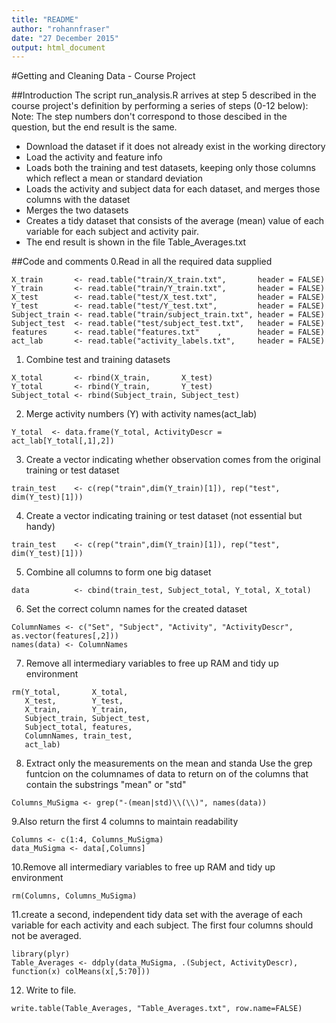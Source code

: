 ```yaml
---
title: "README"
author: "rohannfraser"
date: "27 December 2015"
output: html_document
---
```

#Getting and Cleaning Data - Course Project

##Introduction
The script run_analysis.R arrives at step 5 described in the course project's definition by performing a series of steps (0-12 below):
Note: The step numbers don't correspond to those descibed in the question, but the end result is the same.

* Download the dataset if it does not already exist in the working directory
* Load the activity and feature info
* Loads both the training and test datasets, keeping only those columns which reflect a mean or standard deviation
* Loads the activity and subject data for each dataset, and merges those columns with the dataset
* Merges the two datasets
* Creates a tidy dataset that consists of the average (mean) value of each variable for each subject and activity pair.
* The end result is shown in the file Table_Averages.txt

##Code and comments
0.Read in all the required data supplied 
```{r}
X_train       <- read.table("train/X_train.txt",       header = FALSE)
Y_train       <- read.table("train/Y_train.txt",       header = FALSE)
X_test        <- read.table("test/X_test.txt",         header = FALSE)
Y_test        <- read.table("test/Y_test.txt",         header = FALSE)
Subject_train <- read.table("train/subject_train.txt", header = FALSE)
Subject_test  <- read.table("test/subject_test.txt",   header = FALSE)
features      <- read.table("features.txt"    ,        header = FALSE)
act_lab       <- read.table("activity_labels.txt",     header = FALSE)
```
1. Combine test and training datasets

```{r}
X_total       <- rbind(X_train,       X_test)
Y_total       <- rbind(Y_train,       Y_test)
Subject_total <- rbind(Subject_train, Subject_test)
```

2. Merge activity numbers (Y) with activity names(act_lab)

```{r}
Y_total  <- data.frame(Y_total, ActivityDescr = act_lab[Y_total[,1],2])
```

3. Create a vector indicating whether observation comes from the original
   training or test dataset
   
```{r}
train_test    <- c(rep("train",dim(Y_train)[1]), rep("test", dim(Y_test)[1]))
```

4. Create a vector indicating training or test dataset (not essential but handy)

```{r}
train_test    <- c(rep("train",dim(Y_train)[1]), rep("test", dim(Y_test)[1]))
```

5. Combine all columns to form one big dataset

```{r}
data          <- cbind(train_test, Subject_total, Y_total, X_total)
```

6. Set the correct column names for the created dataset

```{r}
ColumnNames <- c("Set", "Subject", "Activity", "ActivityDescr", as.vector(features[,2]))
names(data) <- ColumnNames
```

7. Remove all intermediary variables to free up RAM and tidy up environment

```{r}
rm(Y_total,       X_total,
   X_test,        Y_test, 
   X_train,       Y_train,
   Subject_train, Subject_test,
   Subject_total, features, 
   ColumnNames, train_test,
   act_lab)
```

8. Extract only the measurements on the mean and standa
   Use the grep funtcion on the columnames of data to return on
   of the columns that contain the substrings "mean" or "std"
   
```{r}
Columns_MuSigma <- grep("-(mean|std)\\(\\)", names(data))
```

9.Also return the first 4 columns to maintain readability

```{r}
Columns <- c(1:4, Columns_MuSigma)
data_MuSigma <- data[,Columns]
```

10.Remove all intermediary variables to free up RAM and tidy up environment

```{r}
rm(Columns, Columns_MuSigma)
```

11.create a second, independent tidy data set with the average of each variable for each activity and each subject.
The first four columns should not be averaged.

```{r}
library(plyr)
Table_Averages <- ddply(data_MuSigma, .(Subject, ActivityDescr), function(x) colMeans(x[,5:70]))
```

12. Write to file. 

```{r}
write.table(Table_Averages, "Table_Averages.txt", row.name=FALSE)
```

